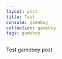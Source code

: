 ```yaml
---
layout: post
title: Test
console: gameboy
collection: gameboy
tags: gameboy
---
```

Test gameboy post
